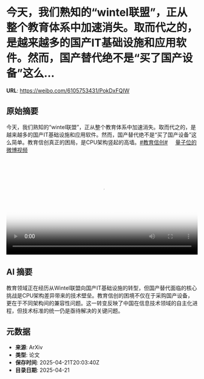# 今天，我们熟知的“wintel联盟”，正从整个教育体系中加速消失。取而代之的，是越来越多的国产IT基础设施和应用软件。然而，国产替代绝不是“买了国产设备”这么...

**URL**: https://weibo.com/6105753431/PokDxFQIW

## 原始摘要

今天，我们熟知的“wintel联盟”，正从整个教育体系中加速消失。取而代之的，是越来越多的国产IT基础设施和应用软件。然而，国产替代绝不是“买了国产设备”这么简单。教育信创真正的困局，是CPU架构竖起的高墙。<a href="https://m.weibo.cn/search?containerid=231522type%3D1%26t%3D10%26q%3D%23%E6%95%99%E8%82%B2%E4%BF%A1%E5%88%9B%23&amp;extparam=%23%E6%95%99%E8%82%B2%E4%BF%A1%E5%88%9B%23" data-hide=""><span class="surl-text">#教育信创#</span></a> <a href="https://video.weibo.com/show?fid=1034:5157989280317474" data-hide=""><span class="url-icon"><img style="width: 1rem;height: 1rem" src="https://h5.sinaimg.cn/upload/2015/09/25/3/timeline_card_small_video_default.png" referrerpolicy="no-referrer"></span><span class="surl-text">量子位的微博视频</span></a> <br clear="both"><div style="clear: both"></div><video controls="controls" poster="https://tvax2.sinaimg.cn/orj480/006Fd7o3ly1i0os7neifbj31hc0u04dx.jpg" style="width: 100%"><source src="https://f.video.weibocdn.com/o0/Ke8flin1lx08nEyuE38c01041203fRPQ0E020.mp4?label=mp4_720p&amp;template=1280x720.25.0&amp;ori=0&amp;ps=1CwnkDw1GXwCQx&amp;Expires=1745269400&amp;ssig=rH43ejxxSA&amp;KID=unistore,video"><source src="https://f.video.weibocdn.com/o0/RX9qAkzslx08nEytygGk01041201FITm0E010.mp4?label=mp4_hd&amp;template=852x480.25.0&amp;ori=0&amp;ps=1CwnkDw1GXwCQx&amp;Expires=1745269400&amp;ssig=ZHFv02VcFp&amp;KID=unistore,video"><source src="https://f.video.weibocdn.com/o0/7uhhtYBKlx08nEytlPa001041201390p0E010.mp4?label=mp4_ld&amp;template=640x360.25.0&amp;ori=0&amp;ps=1CwnkDw1GXwCQx&amp;Expires=1745269400&amp;ssig=rs1IkQKFKS&amp;KID=unistore,video"><p>视频无法显示，请前往<a href="https://video.weibo.com/show?fid=1034%3A5157989280317474" target="_blank" rel="noopener noreferrer">微博视频</a>观看。</p></video>

## AI 摘要

教育领域正在经历从Wintel联盟向国产IT基础设施的转型，但国产替代面临的核心挑战是CPU架构差异带来的技术壁垒。教育信创的困境不仅在于采购国产设备，更在于不同架构间的兼容性问题。这一转变反映了中国在信息技术领域的自主化进程，但技术标准的统一仍是亟待解决的关键问题。

## 元数据

- **来源**: ArXiv
- **类型**: 论文
- **保存时间**: 2025-04-21T20:03:40Z
- **目录日期**: 2025-04-21
